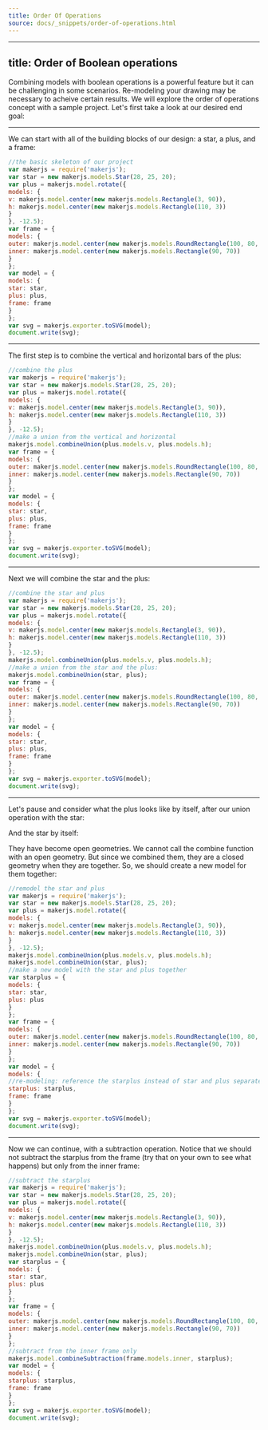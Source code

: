 ```yaml
---
title: Order Of Operations
source: docs/_snippets/order-of-operations.html
---
```


---
title: Order of Boolean operations
---

Combining models with boolean operations is a powerful feature but it can be challenging in some scenarios. Re-modeling your drawing may be necessary to acheive certain results.
We will explore the order of operations concept with a sample project. Let's first take a look at our desired end goal:



---

We can start with all of the building blocks of our design: a star, a plus, and a frame:

```javascript
//the basic skeleton of our project
var makerjs = require('makerjs');
var star = new makerjs.models.Star(28, 25, 20);
var plus = makerjs.model.rotate({
models: {
v: makerjs.model.center(new makerjs.models.Rectangle(3, 90)),
h: makerjs.model.center(new makerjs.models.Rectangle(110, 3))
}
}, -12.5);
var frame = {
models: {
outer: makerjs.model.center(new makerjs.models.RoundRectangle(100, 80, 4)),
inner: makerjs.model.center(new makerjs.models.Rectangle(90, 70))
}
};
var model = {
models: {
star: star,
plus: plus,
frame: frame
}
};
var svg = makerjs.exporter.toSVG(model);
document.write(svg);
```


---

The first step is to combine the vertical and horizontal bars of the plus:

```javascript
//combine the plus
var makerjs = require('makerjs');
var star = new makerjs.models.Star(28, 25, 20);
var plus = makerjs.model.rotate({
models: {
v: makerjs.model.center(new makerjs.models.Rectangle(3, 90)),
h: makerjs.model.center(new makerjs.models.Rectangle(110, 3))
}
}, -12.5);
//make a union from the vertical and horizontal
makerjs.model.combineUnion(plus.models.v, plus.models.h);
var frame = {
models: {
outer: makerjs.model.center(new makerjs.models.RoundRectangle(100, 80, 4)),
inner: makerjs.model.center(new makerjs.models.Rectangle(90, 70))
}
};
var model = {
models: {
star: star,
plus: plus,
frame: frame
}
};
var svg = makerjs.exporter.toSVG(model);
document.write(svg);
```


---

Next we will combine the star and the plus:

```javascript
//combine the star and plus
var makerjs = require('makerjs');
var star = new makerjs.models.Star(28, 25, 20);
var plus = makerjs.model.rotate({
models: {
v: makerjs.model.center(new makerjs.models.Rectangle(3, 90)),
h: makerjs.model.center(new makerjs.models.Rectangle(110, 3))
}
}, -12.5);
makerjs.model.combineUnion(plus.models.v, plus.models.h);
//make a union from the star and the plus:
makerjs.model.combineUnion(star, plus);
var frame = {
models: {
outer: makerjs.model.center(new makerjs.models.RoundRectangle(100, 80, 4)),
inner: makerjs.model.center(new makerjs.models.Rectangle(90, 70))
}
};
var model = {
models: {
star: star,
plus: plus,
frame: frame
}
};
var svg = makerjs.exporter.toSVG(model);
document.write(svg);
```


---

Let's pause and consider what the plus looks like by itself, after our union operation with the star:

And the star by itself:

They have become open geometries. We cannot call the combine function with an open geometry. But since we combined them, they are a closed geometry when they are together.
So, we should create a new model for them together:

```javascript
//remodel the star and plus
var makerjs = require('makerjs');
var star = new makerjs.models.Star(28, 25, 20);
var plus = makerjs.model.rotate({
models: {
v: makerjs.model.center(new makerjs.models.Rectangle(3, 90)),
h: makerjs.model.center(new makerjs.models.Rectangle(110, 3))
}
}, -12.5);
makerjs.model.combineUnion(plus.models.v, plus.models.h);
makerjs.model.combineUnion(star, plus);
//make a new model with the star and plus together
var starplus = {
models: {
star: star,
plus: plus
}
};
var frame = {
models: {
outer: makerjs.model.center(new makerjs.models.RoundRectangle(100, 80, 4)),
inner: makerjs.model.center(new makerjs.models.Rectangle(90, 70))
}
};
var model = {
models: {
//re-modeling: reference the starplus instead of star and plus separately
starplus: starplus,
frame: frame
}
};
var svg = makerjs.exporter.toSVG(model);
document.write(svg);
```


---

Now we can continue, with a subtraction operation. Notice that we should not subtract the starplus from the frame (try that on your own to see what happens) but only from the inner frame:

```javascript
//subtract the starplus
var makerjs = require('makerjs');
var star = new makerjs.models.Star(28, 25, 20);
var plus = makerjs.model.rotate({
models: {
v: makerjs.model.center(new makerjs.models.Rectangle(3, 90)),
h: makerjs.model.center(new makerjs.models.Rectangle(110, 3))
}
}, -12.5);
makerjs.model.combineUnion(plus.models.v, plus.models.h);
makerjs.model.combineUnion(star, plus);
var starplus = {
models: {
star: star,
plus: plus
}
};
var frame = {
models: {
outer: makerjs.model.center(new makerjs.models.RoundRectangle(100, 80, 4)),
inner: makerjs.model.center(new makerjs.models.Rectangle(90, 70))
}
};
//subtract from the inner frame only
makerjs.model.combineSubtraction(frame.models.inner, starplus);
var model = {
models: {
starplus: starplus,
frame: frame
}
};
var svg = makerjs.exporter.toSVG(model);
document.write(svg);
```
